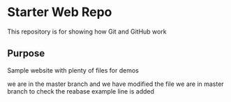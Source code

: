 # Starter Web Repo

This repository is for showing 
how Git and GitHub work

## Purpose

Sample website with plenty of files for demos

we are in the master branch and we have modified the file
we are in master branch to check the reabase example
line is added